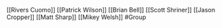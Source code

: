 [[Rivers Cuomo]]
[[Patrick Wilson]]
[[Brian Bell]]
[[Scott Shriner]]
[[Jason Cropper]]
[[Matt Sharp]]
[[Mikey Welsh]]
#Group 